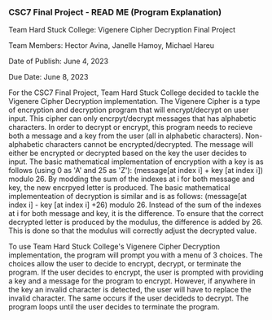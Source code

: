 ### CSC7 Final Project - READ ME (Program Explanation)

Team Hard Stuck College: Vigenere Cipher Decryption Final Project

Team Members: Hector Avina, Janelle Hamoy, Michael Hareu

Date of Publish: June 4, 2023

Due Date: June 8, 2023

For the CSC7 Final Project, Team Hard Stuck College decided to tackle the Vigenere Cipher Decryption implementation. The Vigenere Cipher is a type of encryption and decryption program that will encrypt/decrypt on user input. This cipher can only encrpyt/decrypt messages that has alphabetic characters. In order to decrypt or encrypt, this program needs to recieve both a message and a key from the user (all in alphabetic characters). Non-alphabetic characters cannot be encrypted/decrypted. The message will either be encrypted or decrypted based on the key the user decides to input. 
The basic mathematical implementation of encryption with a key is as follows (using 0 as 'A' and 25 as 'Z'): (message[at index i] + key [at index i]) modulo 26. By modding the sum of the indexes at i for both message and key, the new encrpyed letter is produced. The basic mathematical implementeation of decryption is similar and is as follows: (message[at index i] - key [at index i] +26) modulo 26. Instead of the sum of the indexes at i for both message and key, it is the difference. To ensure that the correct decrypted letter is produced by the modulus, the difference is added by 26. This is done so that the modulus will correctly adjust the decrypted value.

To use Team Hard Stuck College's Vigenere Cipher Decryption implementation, the program will prompt you with a menu of 3 choices. The choices allow the user to decide to encrypt, decrypt, or terminate the program. If the user decides to encrypt, the user is prompted with providing a key and a message for the program to encrypt. However, if anywhere in the key an invalid character is detected, the user will have to replace the invalid character. The same occurs if the user decideds to decrypt. The program loops until the user decides to terminate the program.
